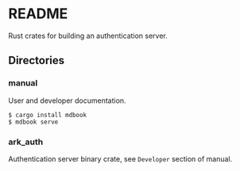 # README

Rust crates for building an authentication server.

## Directories

### manual

User and developer documentation.

```Shell
$ cargo install mdbook
$ mdbook serve
```

### ark_auth

Authentication server binary crate, see `Developer` section of manual.
